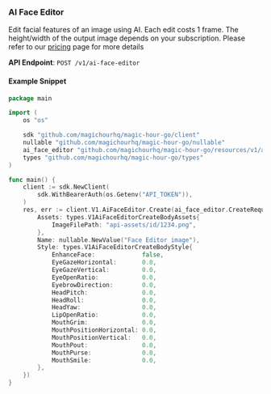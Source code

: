 
### AI Face Editor <a name="create"></a>

Edit facial features of an image using AI. Each edit costs 1 frame. The height/width of the output image depends on your subscription. Please refer to our [pricing](/pricing) page for more details

**API Endpoint**: `POST /v1/ai-face-editor`

#### Example Snippet

```go
package main

import (
	os "os"

	sdk "github.com/magichourhq/magic-hour-go/client"
	nullable "github.com/magichourhq/magic-hour-go/nullable"
	ai_face_editor "github.com/magichourhq/magic-hour-go/resources/v1/ai_face_editor"
	types "github.com/magichourhq/magic-hour-go/types"
)

func main() {
	client := sdk.NewClient(
		sdk.WithBearerAuth(os.Getenv("API_TOKEN")),
	)
	res, err := client.V1.AiFaceEditor.Create(ai_face_editor.CreateRequest{
		Assets: types.V1AiFaceEditorCreateBodyAssets{
			ImageFilePath: "api-assets/id/1234.png",
		},
		Name: nullable.NewValue("Face Editor image"),
		Style: types.V1AiFaceEditorCreateBodyStyle{
			EnhanceFace:             false,
			EyeGazeHorizontal:       0.0,
			EyeGazeVertical:         0.0,
			EyeOpenRatio:            0.0,
			EyebrowDirection:        0.0,
			HeadPitch:               0.0,
			HeadRoll:                0.0,
			HeadYaw:                 0.0,
			LipOpenRatio:            0.0,
			MouthGrim:               0.0,
			MouthPositionHorizontal: 0.0,
			MouthPositionVertical:   0.0,
			MouthPout:               0.0,
			MouthPurse:              0.0,
			MouthSmile:              0.0,
		},
	})
}

```
